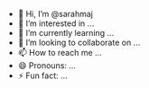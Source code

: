 - 👋 Hi, I’m @sarahmaj
- 👀 I’m interested in ...
- 🌱 I’m currently learning ...
- 💞️ I’m looking to collaborate on ...
- 📫 How to reach me ...
- 😄 Pronouns: ...
- ⚡ Fun fact: ...

<!---
sarahmaj/sarahmaj is a ✨ special ✨ repository because its `README.md` (this file) appears on your GitHub profile.
You can click the Preview link to take a look at your changes.
--->
